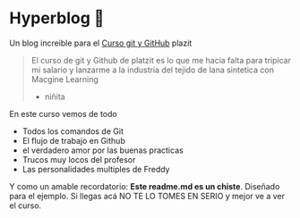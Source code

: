 # Hyperblog 💚
Un blog increible para el [Curso git y GitHub](https://platzi.com/cursos/git-github/ "Curso git y GitHub") plazit
> El curso de git y Github de platzit es lo que me hacia falta para tripicar mi salario y lanzarme a la industria del tejido de lana sintetica con Macgine Learning 
> - niñita

En este curso vemos de todo
* Todos los comandos de Git
* El flujo de trabajo en Github
* el verdadero amor por las buenas practicas
* Trucos muy locos del profesor
* Las personalidades multiples de Freddy 

Y como un amable recordatorio: **Este readme.md es un chiste**. Diseñado para el ejemplo. Si llegas acá NO TE LO TOMES EN SERIO y mejor ve a ver el curso. 